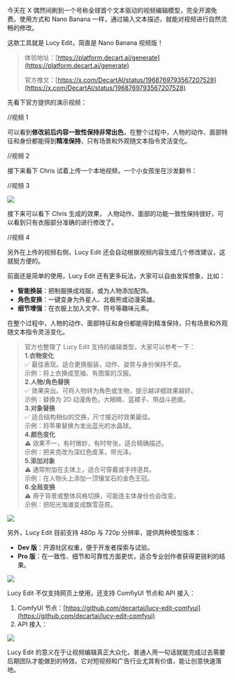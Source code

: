 今天在 X 偶然间刷到一个号称全球首个文本驱动的视频编辑模型，完全开源免费。使用方式和 Nano Banana 一样，通过输入文本描述，就能对视频进行自然流畅的修改。

这款工具就是 Lucy Edit，简直是 Nano Banana 视频版！

> 体验地址：[https://platform.decart.ai/generate](https://platform.decart.ai/generate)
>
> 官方推文：[https://x.com/DecartAI/status/1968769793567207528](https://x.com/DecartAI/status/1968769793567207528)

先看下官方提供的演示视频：

//视频 1

可以看到**修改前后内容一致性保持非常出色**，在整个过程中，人物的动作、面部特征和身份都能得到**精准保持**，只有场景和外观随文本指令灵活变化。

//视频 2

接下来看下 Chris 试着上传一个本地视频，一个小女孩坐在沙发翻书：

//视频 3

![](https://cdn.nlark.com/yuque/0/2025/png/186051/1758442822717-1638fc98-7e76-4d5c-a177-1000e9317bb5.png)

接下来可以看下 Chris 生成的效果， 人物动作、面部的功能一致性保持很好，可以看到只有衣服部分准确的进行修改了。

//视频 4

另外在上传的视频右侧，Lucy Edit 还会自动根据视频内容生成几个修改建议，这就挺方便的。

前面还是简单的使用，Lucy Edit 还有更多玩法，大家可以自由发挥想象，比如：

- **智能换装**：把制服换成戏服，或为人物添加配饰。
- **角色变换**：一键变身为外星人、北极熊或动漫英雄。
- **细节增强**：在衣服上加入文字、符号等趣味元素。

在整个过程中，人物的动作、面部特征和身份都能得到精准保持，只有场景和外观随文本指令灵活变化。

> 官方也整理了 Lucy Edit 支持的编辑类型，大家可以参考一下：  
> **1.衣物变化**  
> ✅ 最佳表现。适合更换服装，动作、姿势与身份保持不变。  
> 示例：将上衣换成宽袖、有图案的汉服。  
> **2.人物/角色替换**  
> ✅ 效果突出。可将人物转为角色或生物，提示越详细效果越好。  
> 示例：替换为 2D 动漫角色，大眼睛、蓝裙子、带战斗疤痕。  
> **3.对象替换**  
> ✅ 适合结构相似的交换，尺寸接近时效果最佳。  
> 示例：将苹果替换为发出蓝光的水晶球。  
> **4.颜色变化**  
> ⚠️ 效果不一，有时微妙，有时夸张。适合精确描述。  
> 示例：把夹克改为深红色皮革，带光泽。  
> **5.添加对象**  
> ⚠️ 通常附加在主体上，适合可穿戴或手持道具。  
> 示例：在人物头上添加一顶镶宝石的金色王冠。  
> **6.全局变换**  
> ⚠️ 用于背景或整体风格切换，可能连主体身份也会改变。  
> 示例：把阳光海滩变成飘雪苔原。

![](https://cdn.nlark.com/yuque/0/2025/png/186051/1758443379362-2d99d9ab-bb83-4b6d-8e2f-8be3aa16c11d.png)

另外，Lucy Edit 目前支持 480p 与 720p 分辨率，提供两种模型版本：

- **Dev 版**：开源社区权重，便于开发者探索与试验。
- **Pro 版**：在一致性、细节和可靠性方面更优，适合专业创作者获得更锐利的结果。

![](https://cdn.nlark.com/yuque/0/2025/png/186051/1758443351212-1af9d352-2e4e-422b-9eb1-c5d1f01c9593.png)

Lucy Edit 不仅支持网页上使用，还支持 ComfiyUI 节点和 API 接入：

1. ComfyUI 节点：[https://github.com/decartai/lucy-edit-comfyui](https://github.com/decartai/lucy-edit-comfyui)
2. API 接入：

![](https://cdn.nlark.com/yuque/0/2025/png/186051/1758443457643-c3f1167f-b863-44bf-9859-5b56a225c897.png)

Lucy Edit 的意义在于让视频编辑真正大众化，普通人用一句话就能完成过去需要后期团队才能做到的特效。它对短视频和广告行业尤其有价值，能让创意快速落地。

